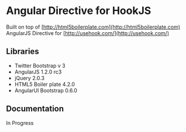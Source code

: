 # Angular Directive for HookJS

Built on top of [http://html5boilerplate.com](http://html5boilerplate.com)
AngularJS Directive for [http://usehook.com/](http://usehook.com/)

## Libraries

* Twitter Bootstrap v 3 
* AngularJS 1.2.0 rc3
* jQuery 2.0.3
* HTML5 Boiler plate 4.2.0
* AngularUI Bootstrap 0.6.0


## Documentation

In Progress

